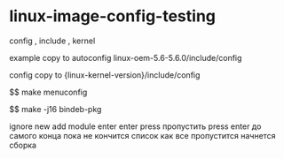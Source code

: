 # linux-image-config-testing
config , include , kernel


example copy to autoconfig linux-oem-5.6-5.6.0/include/config

config copy to {linux-kernel-version}/include/config

$$ make menuconfig

$$ make -j16 bindeb-pkg

ignore new add module enter enter press пропустить press enter до самого конца пока не кончится список как все пропустится начнется сборка
